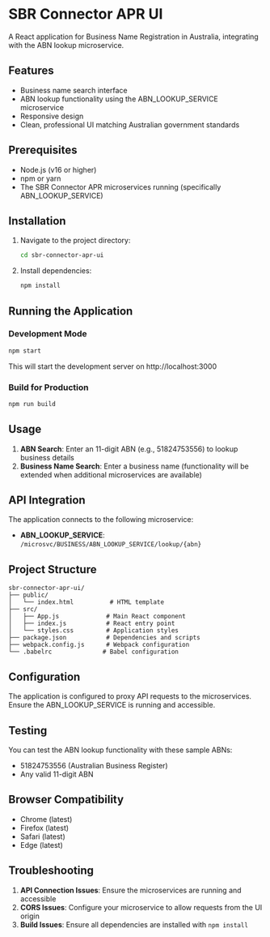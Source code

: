 # SBR Connector APR UI

A React application for Business Name Registration in Australia, integrating with the ABN lookup microservice.

## Features

- Business name search interface
- ABN lookup functionality using the ABN_LOOKUP_SERVICE microservice
- Responsive design
- Clean, professional UI matching Australian government standards

## Prerequisites

- Node.js (v16 or higher)
- npm or yarn
- The SBR Connector APR microservices running (specifically ABN_LOOKUP_SERVICE)

## Installation

1. Navigate to the project directory:
   ```bash
   cd sbr-connector-apr-ui
   ```

2. Install dependencies:
   ```bash
   npm install
   ```

## Running the Application

### Development Mode
```bash
npm start
```
This will start the development server on http://localhost:3000

### Build for Production
```bash
npm run build
```

## Usage

1. **ABN Search**: Enter an 11-digit ABN (e.g., 51824753556) to lookup business details
2. **Business Name Search**: Enter a business name (functionality will be extended when additional microservices are available)

## API Integration

The application connects to the following microservice:
- **ABN_LOOKUP_SERVICE**: `/microsvc/BUSINESS/ABN_LOOKUP_SERVICE/lookup/{abn}`

## Project Structure

```
sbr-connector-apr-ui/
├── public/
│   └── index.html          # HTML template
├── src/
│   ├── App.js             # Main React component
│   ├── index.js           # React entry point
│   └── styles.css         # Application styles
├── package.json           # Dependencies and scripts
├── webpack.config.js      # Webpack configuration
└── .babelrc              # Babel configuration
```

## Configuration

The application is configured to proxy API requests to the microservices. Ensure the ABN_LOOKUP_SERVICE is running and accessible.

## Testing

You can test the ABN lookup functionality with these sample ABNs:
- 51824753556 (Australian Business Register)
- Any valid 11-digit ABN

## Browser Compatibility

- Chrome (latest)
- Firefox (latest)
- Safari (latest)
- Edge (latest)

## Troubleshooting

1. **API Connection Issues**: Ensure the microservices are running and accessible
2. **CORS Issues**: Configure your microservice to allow requests from the UI origin
3. **Build Issues**: Ensure all dependencies are installed with `npm install`